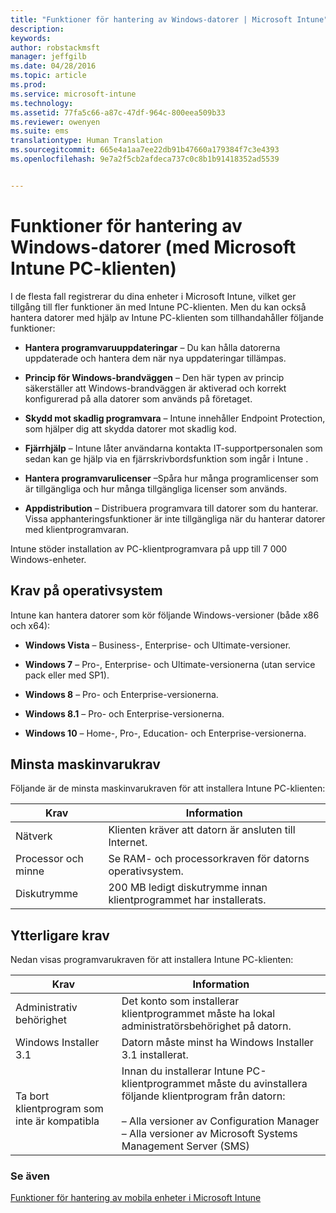 ```yaml
---
title: "Funktioner för hantering av Windows-datorer | Microsoft Intune"
description: 
keywords: 
author: robstackmsft
manager: jeffgilb
ms.date: 04/28/2016
ms.topic: article
ms.prod: 
ms.service: microsoft-intune
ms.technology: 
ms.assetid: 77fa5c66-a87c-47df-964c-800eea509b33
ms.reviewer: owenyen
ms.suite: ems
translationtype: Human Translation
ms.sourcegitcommit: 665e4a1aa7ee22db91b47660a179384f7c3e4393
ms.openlocfilehash: 9e7a2f5cb2afdeca737c0c8b1b91418352ad5539


---
```


# Funktioner för hantering av Windows-datorer (med Microsoft Intune PC-klienten)
I de flesta fall registrerar du dina enheter i Microsoft Intune, vilket ger tillgång till fler funktioner än med Intune PC-klienten. Men du kan också hantera datorer med hjälp av Intune PC-klienten som tillhandahåller följande funktioner:

-   **Hantera programvaruuppdateringar** – Du kan hålla datorerna uppdaterade och hantera dem när nya uppdateringar tillämpas.

-   **Princip för Windows-brandväggen** – Den här typen av princip säkerställer att Windows-brandväggen är aktiverad och korrekt konfigurerad på alla datorer som används på företaget.

-   **Skydd mot skadlig programvara** – Intune innehåller Endpoint Protection, som hjälper dig att skydda datorer mot skadlig kod.

-   **Fjärrhjälp** – Intune låter användarna kontakta IT-supportpersonalen som sedan kan ge hjälp via en fjärrskrivbordsfunktion som ingår i Intune <!--- (requires TeamViewer software)--->.

-   **Hantera programvarulicenser** –Spåra hur många programlicenser som är tillgängliga och hur många tillgängliga licenser som används.
-   **Appdistribution** – Distribuera programvara till datorer som du hanterar. Vissa apphanteringsfunktioner är inte tillgängliga när du hanterar datorer med klientprogramvaran.


Intune stöder installation av PC-klientprogramvara på upp till 7 000 Windows-enheter.

## Krav på operativsystem
Intune kan hantera datorer som kör följande Windows-versioner (både x86 och x64):


-   **Windows Vista** – Business-, Enterprise- och Ultimate-versioner.

-   **Windows 7** – Pro-, Enterprise- och Ultimate-versionerna (utan service pack eller med SP1).

-   **Windows 8** – Pro- och Enterprise-versionerna.

-   **Windows 8.1** – Pro- och Enterprise-versionerna.

- **Windows 10** – Home-, Pro-, Education- och Enterprise-versionerna.


## Minsta maskinvarukrav
Följande är de minsta maskinvarukraven för att installera Intune PC-klienten:

|Krav|Information|
|---------------|--------------------|
|Nätverk|Klienten kräver att datorn är ansluten till Internet.|
|Processor och minne|Se RAM- och processorkraven för datorns operativsystem.|
|Diskutrymme|200 MB ledigt diskutrymme innan klientprogrammet har installerats.|

## Ytterligare krav
Nedan visas programvarukraven för att installera Intune PC-klienten:

|Krav|Information|
|---------------|--------------------|
|Administrativ behörighet|Det konto som installerar klientprogrammet måste ha lokal administratörsbehörighet på datorn.|
|Windows Installer 3.1|Datorn måste minst ha Windows Installer 3.1 installerat.|
|Ta bort klientprogram som inte är kompatibla|Innan du installerar Intune PC-klientprogrammet måste du avinstallera följande klientprogram från datorn:<br /><br />– Alla versioner av Configuration Manager<br />– Alla versioner av Microsoft Systems Management Server (SMS)|

### Se även
[Funktioner för hantering av mobila enheter i Microsoft Intune](./mobile-device-management-capabilities-in-microsoft-intune.md)



<!--HONumber=Jun16_HO4-->


